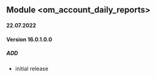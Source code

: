 ## Module <om_account_daily_reports>

#### 22.07.2022

#### Version 16.0.1.0.0

##### ADD

- initial release

